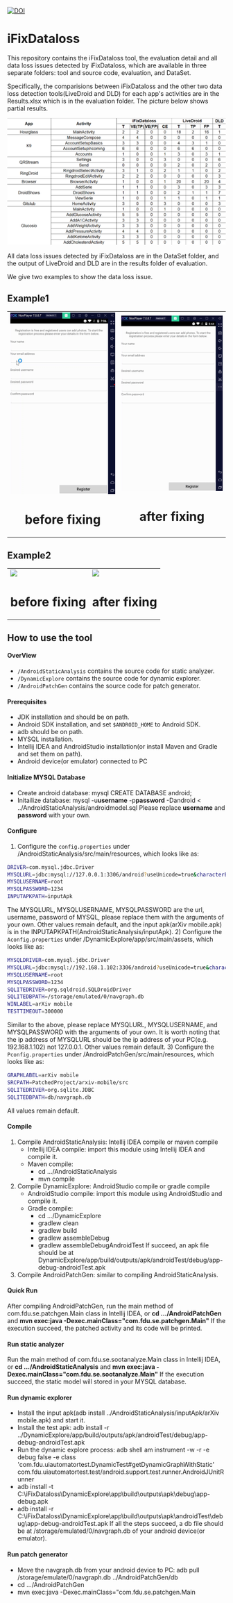 [![DOI](https://zenodo.org/badge/DOI/10.5281/zenodo.6540706.svg)](https://doi.org/10.5281/zenodo.6540706)
# iFixDataloss
This repository contains the iFixDataloss tool, the evaluation detail and all data loss issues detected by iFixDataloss, which are available in three separate folders: tool and source code, evaluation, and DataSet.

Specifically, the comparisions between iFixDataloss and the other two data loss detection tools(LiveDroid and DLD) for each app's activities are in the Results.xlsx which is in the evaluation folder. The picture below shows partial results.
<p align="left"><img src="pictures/results.png" /></div>

All data loss issues detected by iFixDataloss are in the DataSet folder, and the output of LiveDroid and DLD are in the results folder of evaluation.

We give two examples to show the data loss issue.

## Example1
<table><tr>
<td>
<div>
<img src="videos/dataloss1.gif" border=0>
<h1 align="center">before fixing</h1>
</div>
</td>
<td>
<div>
<img src="videos/fix1.gif" border=0>
<h1 align="center">after fixing</h1>
</div>
</td>
</tr></table>

## Example2
<table><tr>
<td>
<div>
<img src="videos/dataloss2.gif" border=0>
<h1 align="center">before fixing</h1>
</div>
</td>
<td>
<div>
<img src="videos/fix2.gif" border=0>
<h1 align="center">after fixing</h1>
</div>
</td>
</tr></table>

## How to use the tool

#### OverView
- ``/AndroidStaticAnalysis`` contains the source code for static analyzer.
- ``/DynamicExplore`` contains the source code for dynamic explorer. 
- ``/AndroidPatchGen`` contains the source code for patch generator.

#### Prerequisites
- JDK installation and should be on path.
- Android SDK installation, and set ``$ANDROID_HOME``  to Android SDK.
- adb should be on path.
- MYSQL installation.
- Intellij IDEA and AndroidStudio installation(or install Maven and Gradle and set them on path).
- Android device(or emulator) connected to PC

#### Initialize MYSQL Database
- Create android database: mysql CREATE DATABASE android;
- Initailize database: mysql -u**username** -p**password** -Dandroid < ../AndroidStaticAnalysis/androidmodel.sql Please replace **username** and **password** with your own.

#### Configure
1) Configure the ``config.properties`` under /AndroidStaticAnalysis/src/main/resources, which looks like as:
```bash
DRIVER=com.mysql.jdbc.Driver
MYSQLURL=jdbc:mysql://127.0.0.1:3306/android?useUnicode=true&characterEncoding=UTF-8&useSSL=false
MYSQLUSERNAME=root
MYSQLPASSWORD=1234
INPUTAPKPATH=inputApk
```
The MYSQLURL, MYSQLUSERNAME, MYSQLPASSWORD are the url, username, password of MYSQL, please replace them with the arguments of your own. Other values remain default, and the input apk(arXiv mobile.apk) is in the INPUTAPKPATH(AndroidStaticAnalysis/inputApk).
2) Configure the ``Aconfig.properties`` under /DynamicExplore/app/src/main/assets, which looks like as:
```bash
MYSQLDRIVER=com.mysql.jdbc.Driver
MYSQLURL=jdbc:mysql://192.168.1.102:3306/android?useUnicode=true&characterEncoding=UTF-8&useSSL=false
MYSQLUSERNAME=root
MYSQLPASSWORD=1234
SQLITEDRIVER=org.sqldroid.SQLDroidDriver
SQLITEDBPATH=/storage/emulated/0/navgraph.db
WINLABEL=arXiv mobile
TESTTIMEOUT=300000
```
Similar to the above, please replace MYSQLURL, MYSQLUSERNAME, and MYSQLPASSWORD with the arguments of your own. It is worth noting that the ip address of MYSQLURL should be the ip address of your PC(e.g. 192.168.1.102) not 127.0.0.1. Other values remain default.
3) Configure the ``Pconfig.properties`` under /AndroidPatchGen/src/main/resources, which looks like as:
```bash
GRAPHLABEL=arXiv mobile
SRCPATH=PatchedProject/arxiv-mobile/src
SQLITEDRIVER=org.sqlite.JDBC
SQLITEDBPATH=db/navgraph.db
```
All values remain default.
#### Compile
1) Compile AndroidStaticAnalysis: Intellij IDEA compile or maven compile
   - Intellij IDEA compile: import this module using Intellij IDEA and compile it.
   - Maven compile: 
     - cd .../AndroidStaticAnalysis 
     - mvn compile
2) Compile DynamicExplore: AndroidStudio compile or gradle compile
   - AndroidStudio compile: import this module using AndroidStudio and compile it.
   - Gradle compile:
     - cd .../DynamicExplore
	 - gradlew clean
     - gradlew build  
     - gradlew assembleDebug
	 - gradlew assembleDebugAndroidTest
   If succeed, an apk file should be at DynamicExplore/app/build/outputs/apk/androidTest/debug/app-debug-androidTest.apk
3) Compile AndroidPatchGen: similar to compiling AndroidStaticAnalysis.

#### Quick Run
After compiling AndroidPatchGen, run the main method of com.fdu.se.patchgen.Main class in Intellij IDEA, or **cd .../AndroidPatchGen** and **mvn exec:java -Dexec.mainClass="com.fdu.se.patchgen.Main"**
If the execution succeed, the patched activity and its code will be printed.

#### Run static analyzer
Run the main method of com.fdu.se.sootanalyze.Main class in Intellij IDEA, or **cd .../AndroidStaticAnalysis** and **mvn exec:java -Dexec.mainClass="com.fdu.se.sootanalyze.Main"**
If the execution succeed, the static model will stored in your MYSQL database.
#### Run dynamic explorer
- Install the input apk(adb install ../AndroidStaticAnalysis/inputApk/arXiv mobile.apk) and start it. 
- Install the test apk: adb install -r ../DynamicExplore/app/build/outputs/apk/androidTest/debug/app-debug-androidTest.apk
- Run the dynamic explore process: adb shell am instrument -w -r -e debug false -e class 'com.fdu.uiautomatortest.DynamicTest#getDynamicGraphWithStatic' com.fdu.uiautomatortest.test/android.support.test.runner.AndroidJUnitRunner
- adb install -t C:\iFixDataloss\DynamicExplore\app\build\outputs\apk\debug\app-debug.apk
- adb install -r C:\iFixDataloss\DynamicExplore\app\build\outputs\apk\androidTest\debug\app-debug-androidTest.apk
If all the steps succeed, a db file should be at /storage/emulated/0/navgraph.db of your android device(or emulator).
#### Run patch generator
- Move the navgraph.db from your android device to PC: adb pull /storage/emulate/0/navgraph.db ../AndroidPatchGen/db
- cd .../AndroidPatchGen
- mvn exec:java -Dexec.mainClass="com.fdu.se.patchgen.Main
